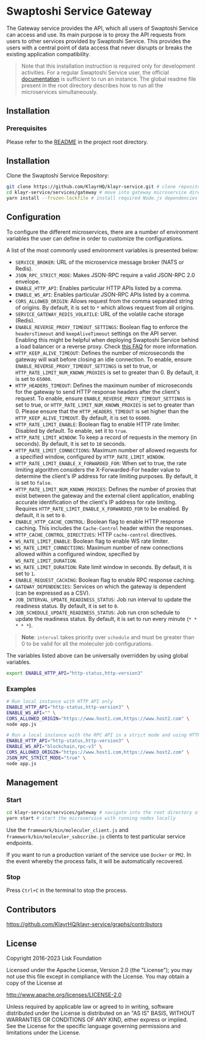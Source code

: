 # Swaptoshi Service Gateway

The Gateway service provides the API, which all users of Swaptoshi Service can access and use. Its main purpose is to proxy the API requests from users to other services provided by Swaptoshi Service. This provides the users with a central point of data access that never disrupts or breaks the existing application compatibility.

> Note that this installation instruction is required only for development activities. For a regular Swaptoshi Service user, the official [documentation](https://klayr.xyz/documentation/klayr-service/) is sufficient to run an instance. The global readme file present in the root directory describes how to run all the microservices simultaneously.

## Installation

### Prerequisites

Please refer to the [README](../../README.md) in the project root directory.

## Installation

Clone the Swaptoshi Service Repository:

```bash
git clone https://github.com/KlayrHQ/klayr-service.git # clone repository
cd klayr-service/services/gateway # move into gateway microservice directory
yarn install --frozen-lockfile # install required Node.js dependencies
```

## Configuration

To configure the different microservices, there are a number of environment variables the user can define in order to customize the configurations.

A list of the most commonly used environment variables is presented below:

- `SERVICE_BROKER`: URL of the microservice message broker (NATS or Redis).
- `JSON_RPC_STRICT_MODE`: Makes JSON-RPC require a valid JSON-RPC 2.0 envelope.
- `ENABLE_HTTP_API`: Enables particular HTTP APIs listed by a comma.
- `ENABLE_WS_API`: Enables particular JSON-RPC APIs listed by a comma.
- `CORS_ALLOWED_ORIGIN`: Allows request from the comma separated string of origins. By default, it is set to `*` which allows request from all origins.
- `SERVICE_GATEWAY_REDIS_VOLATILE`: URL of the volatile cache storage (Redis).
- `ENABLE_REVERSE_PROXY_TIMEOUT_SETTINGS`: Boolean flag to enforce the `headersTimeout` and `keepAliveTimeout` settings on the API server. Enabling this might be helpful when deploying Swaptoshi Service behind a load balancer or a reverse proxy. Check [this FAQ](https://moleculer.services/docs/0.14/faq.html#Why-am-I-getting-502-Bad-Gateway-when-api-gateway-is-behind-ALB-on-AWS) for more information.
- `HTTP_KEEP_ALIVE_TIMEOUT`: Defines the number of microseconds the gateway will wait before closing an idle connection. To enable, ensure `ENABLE_REVERSE_PROXY_TIMEOUT_SETTINGS` is set to true, or `HTTP_RATE_LIMIT_NUM_KNOWN_PROXIES` is set to greater than 0. By default, it is set to `65000`.
- `HTTP_HEADERS_TIMEOUT`: Defines the maximum number of microseconds for the gateway to send HTTP response headers after the client's request. To enable, ensure `ENABLE_REVERSE_PROXY_TIMEOUT_SETTINGS` is set to true, or `HTTP_RATE_LIMIT_NUM_KNOWN_PROXIES` is set to greater than 0. Please ensure that the `HTTP_HEADERS_TIMEOUT` is set higher than the `HTTP_KEEP_ALIVE_TIMEOUT`. By default, it is set to `66000`.
- `HTTP_RATE_LIMIT_ENABLE`: Boolean flag to enable HTTP rate limiter. Disabled by default. To enable, set it to `true`.
- `HTTP_RATE_LIMIT_WINDOW`: To keep a record of requests in the memory (in seconds). By default, it is set to `10` seconds.
- `HTTP_RATE_LIMIT_CONNECTIONS`: Maximum number of allowed requests for a specified window, configured by `HTTP_RATE_LIMIT_WINDOW`.
- `HTTP_RATE_LIMIT_ENABLE_X_FORWARDED_FOR`: When set to true, the rate limiting algorithm considers the X-Forwarded-For header value to determine the client's IP address for rate limiting purposes. By default, it is set to `false`.
- `HTTP_RATE_LIMIT_NUM_KNOWN_PROXIES`: Defines the number of proxies that exist between the gateway and the external client application, enabling accurate identification of the client's IP address for rate limiting. Requires `HTTP_RATE_LIMIT_ENABLE_X_FORWARDED_FOR` to be enabled. By default, it is set to `0`.
- `ENABLE_HTTP_CACHE_CONTROL`: Boolean flag to enable HTTP response caching. This includes the `Cache-Control` header within the responses.
- `HTTP_CACHE_CONTROL_DIRECTIVES`: HTTP `cache-control` directives.
- `WS_RATE_LIMIT_ENABLE`: Boolean flag to enable WS rate limiter.
- `WS_RATE_LIMIT_CONNECTIONS`: Maximum number of new connections allowed within a configured window, specified by `WS_RATE_LIMIT_DURATION`.
- `WS_RATE_LIMIT_DURATION`: Rate limit window in seconds. By default, it is set to `1`.
- `ENABLE_REQUEST_CACHING`: Boolean flag to enable RPC response caching.
- `GATEWAY_DEPENDENCIES`: Services on which the gateway is dependent (can be expressed as a CSV).
- `JOB_INTERVAL_UPDATE_READINESS_STATUS`: Job run interval to update the readiness status. By default, it is set to `0`.
- `JOB_SCHEDULE_UPDATE_READINESS_STATUS`: Job run cron schedule to update the readiness status. By default, it is set to run every minute (`* * * * *`).

> **Note**: `interval` takes priority over `schedule` and must be greater than 0 to be valid for all the moleculer job configurations.

The variables listed above can be universally overridden by using global variables.

```bash
export ENABLE_HTTP_API="http-status,http-version3"
```

### Examples

```bash
# Run local instance with HTTP API only
ENABLE_HTTP_API="http-status,http-version3" \
ENABLE_WS_API="" \
CORS_ALLOWED_ORIGIN="https://www.host1.com,https://www.host2.com" \
node app.js
```

```bash
# Run a local instance with the RPC API in a strict mode and using HTTP
ENABLE_HTTP_API="http-status,http-version3" \
ENABLE_WS_API="blockchain,rpc-v3" \
CORS_ALLOWED_ORIGIN="https://www.host1.com,https://www.host2.com" \
JSON_RPC_STRICT_MODE="true" \
node app.js
```

## Management

### Start

```bash
cd klayr-service/services/gateway # navigate into the root directory of the gateway microservice
yarn start # start the microservice with running nodes locally
```

Use the `framework/bin/moleculer_client.js` and `framework/bin/moleculer_subscribe.js` clients to test particular service endpoints.

If you want to run a production variant of the service use `Docker` or `PM2`. In the event whereby the process fails, it will be automatically recovered.

### Stop

Press `Ctrl+C` in the terminal to stop the process.

## Contributors

https://github.com/KlayrHQ/klayr-service/graphs/contributors

## License

Copyright 2016-2023 Lisk Foundation

Licensed under the Apache License, Version 2.0 (the "License");
you may not use this file except in compliance with the License.
You may obtain a copy of the License at

http://www.apache.org/licenses/LICENSE-2.0

Unless required by applicable law or agreed to in writing, software
distributed under the License is distributed on an "AS IS" BASIS,
WITHOUT WARRANTIES OR CONDITIONS OF ANY KIND, either express or implied.
See the License for the specific language governing permissions and
limitations under the License.

[klayr documentation site]: https://klayr.xyz/documentation
